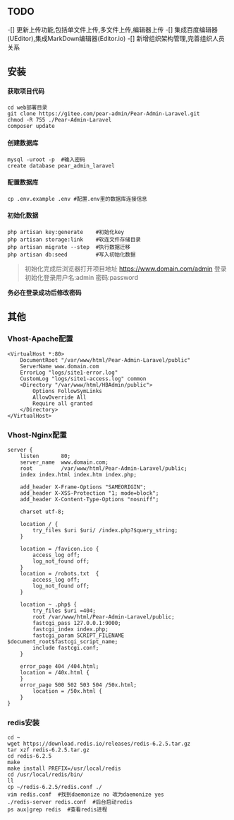 ## TODO
-[] 更新上传功能,包括单文件上传,多文件上传,编辑器上传
-[] 集成百度编辑器(UEditor),集成MarkDown编辑器(Editor.io)
-[] 新增组织架构管理,完善组织人员关系

## 安装

#### 获取项目代码
```shell
cd web部署目录
git clone https://gitee.com/pear-admin/Pear-Admin-Laravel.git
chmod -R 755 ./Pear-Admin-Laravel
composer update
```

#### 创建数据库
```shell
mysql -uroot -p  #输入密码
create database pear_admin_laravel
```

#### 配置数据库
```shell
cp .env.example .env #配置.env里的数据库连接信息
```

#### 初始化数据
```shell
php artisan key:generate    #初始化key
php artisan storage:link    #软连文件存储目录
php artisan migrate --step  #执行数据迁移
php artisan db:seed         #写入初始化数据
```

> 初始化完成后浏览器打开项目地址 https://www.domain.com/admin 登录
> 初始化登录用户名:admin 密码:password

**务必在登录成功后修改密码**

## 其他

### Vhost-Apache配置
```text
<VirtualHost *:80>
    DocumentRoot "/var/www/html/Pear-Admin-Laravel/public"
    ServerName www.domain.com
    ErrorLog "logs/site1-error.log"
    CustomLog "logs/site1-access.log" common
    <Directory "/var/www/html/HBAdmin/public">
        Options FollowSymLinks
        AllowOverride All
        Require all granted
    </Directory>
</VirtualHost>
```

### Vhost-Nginx配置
```text
server {
    listen       80;
    server_name  www.domain.com;
    root         /var/www/html/Pear-Admin-Laravel/public;
    index index.html index.htm index.php;

    add_header X-Frame-Options "SAMEORIGIN";
    add_header X-XSS-Protection "1; mode=block";
    add_header X-Content-Type-Options "nosniff";

    charset utf-8;

    location / {
        try_files $uri $uri/ /index.php?$query_string;
    }

    location = /favicon.ico { 
        access_log off; 
        log_not_found off; 
    }
    location = /robots.txt  { 
        access_log off; 
        log_not_found off; 
    }

    location ~ .php$ {
        try_files $uri =404;
        root /var/www/html/Pear-Admin-Laravel/public;
        fastcgi_pass 127.0.0.1:9000;
        fastcgi_index index.php;
        fastcgi_param SCRIPT_FILENAME $document_root$fastcgi_script_name;
        include fastcgi.conf;
    }
    
    error_page 404 /404.html;
    location = /40x.html {
    }
    error_page 500 502 503 504 /50x.html;
        location = /50x.html {
    }
}
```

### redis安装

```shell
cd ~
wget https://download.redis.io/releases/redis-6.2.5.tar.gz
tar xzf redis-6.2.5.tar.gz 
cd redis-6.2.5
make
make install PREFIX=/usr/local/redis
cd /usr/local/redis/bin/
ll
cp ~/redis-6.2.5/redis.conf ./
vim redis.conf  #找到daemonize no 改为daemonize yes
./redis-server redis.conf  #后台启动redis
ps aux|grep redis  #查看redis进程
```
